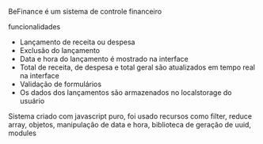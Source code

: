 BeFinance é um sistema de controle financeiro

funcionalidades

- Lançamento de receita ou despesa
- Exclusão do lançamento
- Data e hora do lançamento é mostrado na interface
- Total de receita, de despesa e total geral são atualizados em tempo real na interface
- Validação de formulários
- Os dados dos lançamentos são armazenados no localstorage do usuário

Sistema criado com javascript puro, foi usado recursos como filter, reduce
array, objetos, manipulação de data e hora, biblioteca de geração de uuid, modules